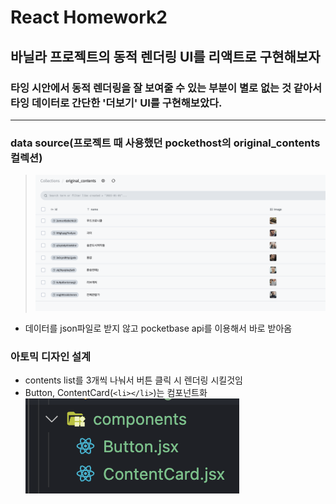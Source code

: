 # React Homework2

## 바닐라 프로젝트의 동적 렌더링 UI를 리액트로 구현해보자

### 타잉 시안에서 동적 렌더링을 잘 보여줄 수 있는 부분이 별로 없는 것 같아서 타잉 데이터로 간단한 '더보기' UI를 구현해보았다.

---

### data source(프로젝트 때 사용했던 pockethost의 original_contents 컬렉션)

> ![Alt text](./src/assets/readme/db.png)

- 데이터를 json파일로 받지 않고 pocketbase api를 이용해서 바로 받아옴

### 아토믹 디자인 설계

- contents list를 3개씩 나눠서 버튼 클릭 시 렌더링 시킬것임
- Button, ContentCard(`<li></li>`)는 컴포넌트화
  ![Alt text](./src/assets/readme/components.png)
